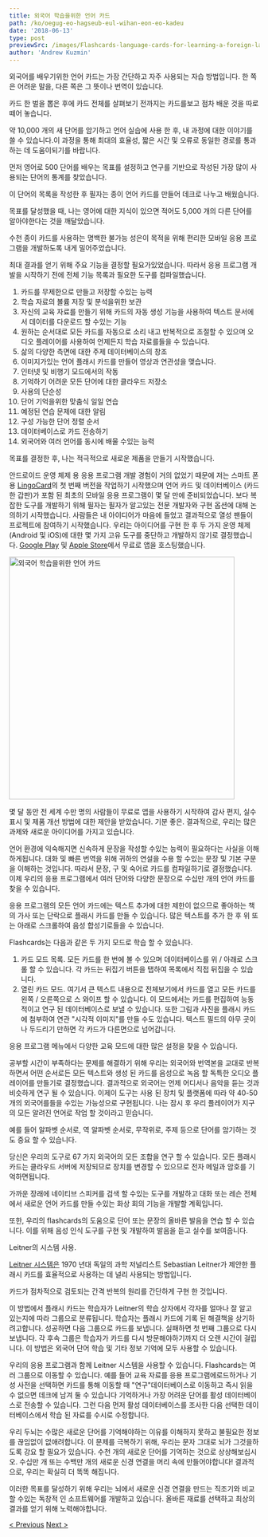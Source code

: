 ```yaml
---
title: 외국어 학습을위한 언어 카드
path: /ko/oegug-eo-hagseub-eul-wihan-eon-eo-kadeu
date: '2018-06-13'
type: post
previewSrc: /images/Flashcards-language-cards-for-learning-a-foreign-language.-The-best-method-of-memorizing-words.jpg
author: 'Andrew Kuzmin'
---
```


외국어를 배우기위한 언어 카드는 가장 간단하고 자주 사용되는 자습 방법입니다. 한 쪽은 어려운 말을, 다른 쪽은 그 뜻이나 번역이 있습니다.

카드 한 벌을 뽑은 후에 카드 전체를 살펴보기 전까지는 카드를보고 점차 배운 것을 따로 떼어 놓습니다.

약 10,000 개의 새 단어를 암기하고 언어 실습에 사용 한 후, 내 과정에 대한 이야기를 쓸 수 있습니다.이 과정을 통해 최대의 효율성, 짧은 시간 및 오류로 동일한 경로를 통과하는 데 도움이되기를 바랍니다.

먼저 영어로 500 단어를 배우는 목표를 설정하고 연구를 기반으로 작성된 가장 많이 사용되는 단어의 통계를 찾았습니다.

이 단어의 목록을 작성한 후 필자는 종이 언어 카드를 만들어 데크로 나누고 배웠습니다.

목표를 달성했을 때, 나는 영어에 대한 지식이 있으면 적어도 5,000 개의 다른 단어를 알아야한다는 것을 깨달았습니다.

수천 종이 카드를 사용하는 명백한 불가능 성은이 목적을 위해 편리한 모바일 응용 프로그램을 개발하도록 내게 밀어주었습니다.

최대 결과를 얻기 위해 주요 기능을 결정할 필요가있었습니다. 따라서 응용 프로그램 개발을 시작하기 전에 전체 기능 목록과 필요한 도구를 컴파일했습니다.

1. 카드를 무제한으로 만들고 저장할 수있는 능력
2. 학습 자료의 볼륨 저장 및 분석을위한 보관
3. 자신의 교육 자료를 만들기 위해 카드의 자동 생성 기능을 사용하여 텍스트 문서에서 데이터를 다운로드 할 수있는 기능
4. 원하는 순서대로 모든 카드를 자동으로 소리 내고 반복적으로 조절할 수 있으며 오디오 플레이어를 사용하여 언제든지 학습 자료를들을 수 있습니다.
5. 삶의 다양한 측면에 대한 주제 데이터베이스의 창조
6. 이미지가있는 언어 플래시 카드를 만들어 영상과 연관성을 맺습니다.
7. 인터넷 및 비행기 모드에서의 작동
8. 기억하기 어려운 모든 단어에 대한 클라우드 저장소
9. 사용의 단순성
10. 단어 기억을위한 맞춤식 일일 연습
11. 예정된 연습 문제에 대한 알림
12. 구성 가능한 단어 정렬 순서
13. 데이터베이스로 카드 전송하기
14. 외국어와 여러 언어를 동시에 배울 수있는 능력

목표를 결정한 후, 나는 적극적으로 새로운 제품을 만들기 시작했습니다.

안드로이드 운영 체제 용 응용 프로그램 개발 경험이 거의 없었기 때문에 저는 스마트 폰용 <a href="https://lingocard.com" target="_blank" rel="noopener">LingoCard</a>의 첫 번째 버전을 작업하기 시작했으며 언어 카드 및 데이터베이스 (카드 한 갑판)가 포함 된 최초의 모바일 응용 프로그램이 몇 달 만에 준비되었습니다. 보다 복잡한 도구를 개발하기 위해 필자는 필자가 알고있는 전문 개발자와 구현 옵션에 대해 논의하기 시작했습니다. 사람들은 내 아이디어가 마음에 들었고 결과적으로 열성 팬들이 프로젝트에 참여하기 시작했습니다. 우리는 아이디어를 구현 한 후 두 가지 운영 체제 (Android 및 iOS)에 대한 몇 가지 고유 도구를 중단하고 개발하지 않기로 결정했습니다. <a href="https://play.google.com/store/apps/details?id=com.lingocard.lingocard" target="_blank" rel="noopener">Google Play</a> 및 <a href="https://itunes.apple.com/us/app/lingocard/id1217076835?mt=8" target="_blank" rel="noopener">Apple Store</a>에서 무료로 앱을 호스팅했습니다.

<img class="aligncenter wp-image-7109" src="../images/2018/05/LingoCard-play.png" alt="외국어 학습을위한 언어 카드" width="453" height="487" />

몇 달 동안 전 세계 수만 명의 사람들이 무료로 앱을 사용하기 시작하여 감사 편지, 실수 표시 및 제품 개선 방법에 대한 제안을 받았습니다. 기분 좋은. 결과적으로, 우리는 많은 과제와 새로운 아이디어를 가지고 있습니다.

언어 환경에 익숙해지면 신속하게 문장을 작성할 수있는 능력이 필요하다는 사실을 이해하게됩니다. 대화 및 빠른 번역을 위해 귀하의 연설을 수용 할 수있는 문장 및 기본 구문을 이해하는 것입니다. 따라서 문장, 구 및 숙어로 카드를 컴파일하기로 결정했습니다. 이제 우리의 응용 프로그램에서 여러 단어와 다양한 문장으로 수십만 개의 언어 카드를 찾을 수 있습니다.

응용 프로그램의 모든 언어 카드에는 텍스트 추가에 대한 제한이 없으므로 좋아하는 책의 가사 또는 단락으로 플래시 카드를 만들 수 있습니다. 많은 텍스트를 추가 한 후 위 또는 아래로 스크롤하여 음성 합성기로들을 수 있습니다.

Flashcards는 다음과 같은 두 가지 모드로 학습 할 수 있습니다.

1. 카드 모드 목록. 모든 카드를 한 번에 볼 수 있으며 데이터베이스를 위 / 아래로 스크롤 할 수 있습니다. 각 카드는 뒤집기 버튼을 탭하여 목록에서 직접 뒤집을 수 있습니다.
2. 열린 카드 모드. 여기서 큰 텍스트 내용으로 전체보기에서 카드를 열고 모든 카드를 왼쪽 / 오른쪽으로 스 와이프 할 수 있습니다. 이 모드에서는 카드를 편집하여 능동적이고 연구 된 데이터베이스로 보낼 수 있습니다. 또한 그림과 사진을 플래시 카드에 첨부하여 연관 "시각적 이미지"를 만들 수도 있습니다. 텍스트 필드의 아무 곳이나 두드리기 만하면 각 카드가 다른면으로 넘어갑니다.

응용 프로그램 메뉴에서 다양한 교육 모드에 대한 많은 설정을 찾을 수 있습니다.

공부할 시간이 부족하다는 문제를 해결하기 위해 우리는 외국어와 번역본을 교대로 반복하면서 어떤 순서로든 모든 텍스트와 생성 된 카드를 음성으로 녹음 할 독특한 오디오 플레이어를 만들기로 결정했습니다. 결과적으로 외국어는 언제 어디서나 음악을 듣는 것과 비슷하게 연구 될 수 있습니다. 이제이 도구는 사용 된 장치 및 플랫폼에 따라 약 40-50 개의 외국어를들을 수있는 가능성으로 구현됩니다. 나는 잠시 후 우리 플레이어가 지구의 모든 알려진 언어로 작업 할 것이라고 믿습니다.

예를 들어 알파벳 순서로, 역 알파벳 순서로, 무작위로, 주제 등으로 단어를 암기하는 것도 중요 할 수 있습니다.

당신은 우리의 도구로 67 가지 외국어의 모든 조합을 연구 할 수 있습니다. 모든 플래시 카드는 클라우드 서버에 저장되므로 장치를 변경할 수 있으므로 전자 메일과 암호를 기억하면됩니다.

가까운 장래에 네이티브 스피커를 검색 할 수있는 도구를 개발하고 대화 또는 레슨 전체에서 새로운 언어 카드를 만들 수있는 화상 회의 기능을 개발할 계획입니다.

또한, 우리의 flashcards의 도움으로 단어 또는 문장의 올바른 발음을 연습 할 수 있습니다. 이를 위해 음성 인식 도구를 구현 및 개발하여 발음을 듣고 실수를 보여줍니다.

Leitner의 시스템 사용.

<a href="https://en.wikipedia.org/wiki/Leitner_system" target="_blank" rel="noopener">Leitner 시스템은</a> 1970 년대 독일의 과학 저널리스트 Sebastian Leitner가 제안한 플래시 카드를 효율적으로 사용하는 데 널리 사용되는 방법입니다.

카드가 점차적으로 검토되는 간격 반복의 원리를 간단하게 구현 한 것입니다.

이 방법에서 플래시 카드는 학습자가 Leitner의 학습 상자에서 각자를 얼마나 잘 알고 있는지에 따라 그룹으로 분류됩니다. 학습자는 플래시 카드에 기록 된 해결책을 상기하려고합니다. 성공하면 다음 그룹으로 카드를 보냅니다. 실패하면 첫 번째 그룹으로 다시 보냅니다. 각 후속 그룹은 학습자가 카드를 다시 방문해야하기까지 더 오랜 시간이 걸립니다. 이 방법은 외국어 단어 학습 및 기타 정보 기억에 모두 사용할 수 있습니다.

우리의 응용 프로그램과 함께 Leitner 시스템을 사용할 수 있습니다. Flashcards는 여러 그룹으로 이동할 수 있습니다. 예를 들어 교육 자료를 응용 프로그램에로드하거나 기성 사전을 선택하면 카드를 통해 이동할 때 "연구"데이터베이스로 이동하고 즉시 읽을 수 없으면 데크에 남겨 둘 수 있습니다 기억하거나 가장 어려운 단어를 활성 데이터베이스로 전송할 수 있습니다. 그런 다음 먼저 활성 데이터베이스를 조사한 다음 선택한 데이터베이스에서 학습 된 자료를 수시로 수정합니다.

우리 두뇌는 수많은 새로운 단어를 기억해야하는 이유를 이해하지 못하고 불필요한 정보를 끊임없이 없애려합니다. 이 문제를 극복하기 위해, 우리는 문자 그대로 뇌가 그것을하도록 강요 할 필요가 있습니다. 수천 개의 새로운 단어를 기억하는 것으로 상상해보십시오. 수십만 개 또는 수백만 개의 새로운 신경 연결을 머리 속에 만들어야합니다! 결과적으로, 우리는 확실히 더 똑똑 해집니다.

이러한 목표를 달성하기 위해 우리는 뇌에서 새로운 신경 연결을 만드는 직조기와 비교할 수있는 독창적 인 소프트웨어를 개발하고 있습니다. 올바른 재료를 선택하고 최상의 결과를 얻기 위해 노력해야합니다.

<a href="/ko/yeong-eoleul-ppalli-baeuneun-bangbeob">< Previous</a> <a href="/ko/eohwi-gaeseon-bangbeob">Next ></a>
